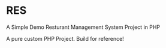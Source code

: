 # RES

A Simple Demo Resturant Management System Project in PHP


A pure custom PHP Project. Build for reference!

